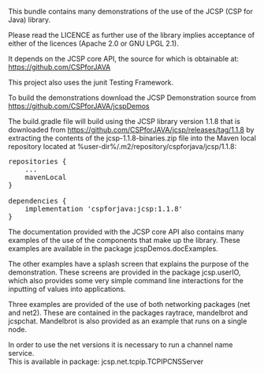 This bundle contains many demonstrations of the use of the JCSP (CSP for Java) library.

Please read the LICENCE as further use of the library implies acceptance of either of the licences (Apache 2.0 or
GNU LPGL 2.1).

It depends on the JCSP core API, the source for which is obtainable at:
https://github.com/CSPforJAVA

This project also uses the junit Testing Framework.

To build the demonstrations download the JCSP Demonstration source from
https://github.com/CSPforJAVA/jcspDemos 

The build.gradle file will build using the JCSP library version 1.1.8 that 
is downloaded from https://github.com/CSPforJAVA/jcsp/releases/tag/1.1.8 by extracting
the contents of the jcsp-1.1.8-binaries.zip file into the Maven local repository located at 
%user-dir%/.m2/repository/cspforjava/jcsp/1.1.8: 
<pre>
repositories {
    ...
    mavenLocal
}

dependencies {
    implementation 'cspforjava:jcsp:1.1.8'
}
</pre>


The documentation provided with the JCSP core API also contains many examples of the use of the components that make up
the library.  These examples are available in the package jcspDemos.docExamples.

The other examples have a splash screen that explains the purpose of the demonstration.  These screens are provided
in the package jcsp.userIO, which also provides some very simple command line interactions for the inputting of 
values into applications. 

Three examples are provided of the use of both networking packages (net and net2).  These are 
contained in the packages raytrace, mandelbrot and jcspchat.  Mandelbrot is also provided as an example 
that runs on a single node.

In order to use the net versions it is necessary to run a channel name service.  
This is available in package: jcsp.net.tcpip.TCPIPCNSServer

